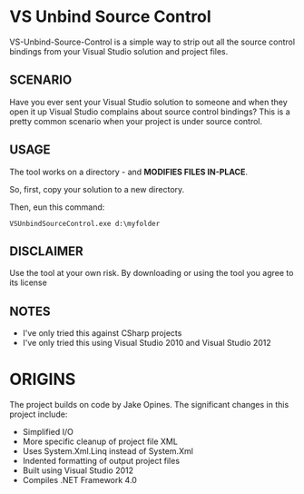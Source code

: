 # VS Unbind Source Control

VS-Unbind-Source-Control is a simple way to strip out all the source control bindings from your Visual Studio solution and project files.

## SCENARIO

Have you ever sent your Visual Studio solution to someone and when they open it up Visual Studio complains about source control bindings? This is a pretty common scenario when your project is under source control. 

## USAGE

The tool works on a directory - and **MODIFIES FILES IN-PLACE**. 

So, first, copy your solution to a new directory. 

Then, eun this command: 

```
VSUnbindSourceControl.exe d:\myfolder  
```

## DISCLAIMER

Use the tool at your own risk. By downloading or using the tool you agree to its license

## NOTES

* I've only tried this against CSharp projects
* I've only tried this using Visual Studio 2010 and Visual Studio 2012 

# ORIGINS

The project builds on code by Jake Opines. The significant changes in this project include:

* Simplified I/O
* More specific cleanup of project file XML
* Uses System.Xml.Linq instead of System.Xml
* Indented formatting of output project files
* Built using Visual Studio 2012
* Compiles .NET Framework 4.0
